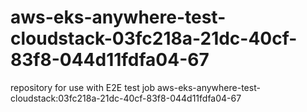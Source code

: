 # aws-eks-anywhere-test-cloudstack-03fc218a-21dc-40cf-83f8-044d11fdfa04-67
repository for use with E2E test job aws-eks-anywhere-test-cloudstack:03fc218a-21dc-40cf-83f8-044d11fdfa04-67
